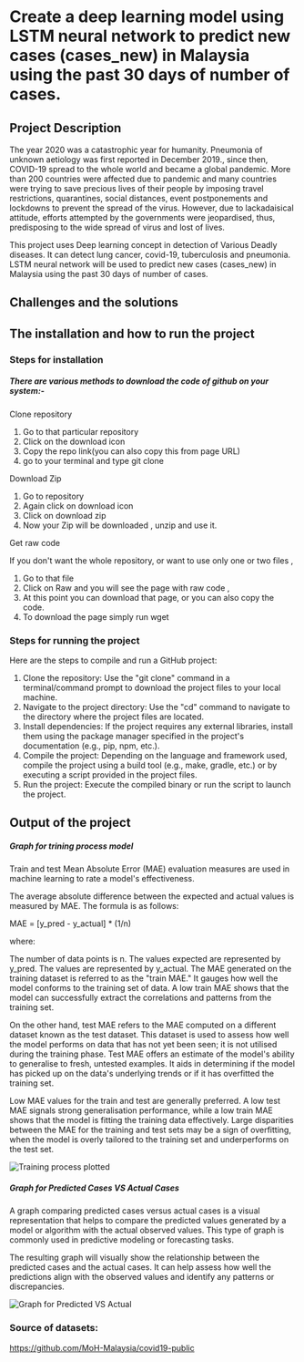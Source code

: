 # Create a deep learning model using LSTM neural network to predict new cases (cases_new) in Malaysia using the past 30 days of number of cases.

## Project Description
The year 2020 was a catastrophic year for humanity. Pneumonia of unknown aetiology was first reported in December 2019., since then, COVID-19 spread to
the whole world and became a global pandemic. More than 200 countries were affected due to pandemic and many countries were trying to save precious lives
of their people by imposing travel restrictions, quarantines, social distances, event postponements and lockdowns to prevent the spread of the virus. However, due
to lackadaisical attitude, efforts attempted by the governments were jeopardised, thus, predisposing to the wide spread of virus and lost of lives. 

This project uses Deep learning concept in detection of Various Deadly diseases. It can detect lung cancer, covid-19, tuberculosis and pneumonia. LSTM neural network will be used to predict new cases (cases_new) in Malaysia using the past 30 days of number of cases.

## Challenges and the solutions

## The installation and how to run the project 

### Steps for installation

##### There are various methods to download the code of github on your system:-

Clone repository

1) Go to that particular repository
2) Click on the download icon
3) Copy the repo link(you can also copy this from page URL)
4) go to your terminal and type git clone <link> 

Download Zip

1) Go to repository
2) Again click on download icon
3) Click on download zip
4) Now your Zip will be downloaded , unzip and use it.

Get raw code

If you don't want the whole repository, or want to use only one or two files ,

1) Go to that file
2) Click on Raw and you will see the page with raw code ,
3) At this point you can download that page, or you can also copy the code.
4) To download the page simply run wget <pageUrl> 

### Steps for running the project 
Here are the steps to compile and run a GitHub project:

1) Clone the repository: Use the "git clone" command in a terminal/command prompt to download the project files to your local machine.
2) Navigate to the project directory: Use the "cd" command to navigate to the directory where the project files are located.
3) Install dependencies: If the project requires any external libraries, install them using the package manager specified in the project's documentation (e.g., pip, npm, etc.).
4) Compile the project: Depending on the language and framework used, compile the project using a build tool (e.g., make, gradle, etc.) or by executing a script provided in the project files.
5) Run the project: Execute the compiled binary or run the script to launch the project.

## Output of the project
##### Graph for trining process model
  
Train and test Mean Absolute Error (MAE) evaluation measures are used in machine learning to rate a model's effectiveness.

The average absolute difference between the expected and actual values is measured by MAE. The formula is as follows:


MAE = [y_pred - y_actual] * (1/n)

where:

The number of data points is n.
The values expected are represented by y_pred.
The values are represented by y_actual.
The MAE generated on the training dataset is referred to as the "train MAE." It gauges how well the model conforms to the training set of data. A low train MAE shows that the model can successfully extract the correlations and patterns from the training set.

On the other hand, test MAE refers to the MAE computed on a different dataset known as the test dataset. This dataset is used to assess how well the model performs on data that has not yet been seen; it is not utilised during the training phase. Test MAE offers an estimate of the model's ability to generalise to fresh, untested examples. It aids in determining if the model has picked up on the data's underlying trends or if it has overfitted the training set.

Low MAE values for the train and test are generally preferred. A low test MAE signals strong generalisation performance, while a low train MAE shows that the model is fitting the training data effectively. Large disparities between the MAE for the training and test sets may be a sign of overfitting, when the model is overly tailored to the training set and underperforms on the test set.

![Training process plotted](https://github.com/firasamirah/YPAI03_Assesment1/assets/91971387/db839d06-b776-4c25-a480-6828f6ccd72f)

##### Graph for Predicted Cases VS Actual Cases 
A graph comparing predicted cases versus actual cases is a visual representation that helps to compare the predicted values generated by a model or algorithm with the actual observed values. This type of graph is commonly used in predictive modeling or forecasting tasks.

The resulting graph will visually show the relationship between the predicted cases and the actual cases. It can help assess how well the predictions align with the observed values and identify any patterns or discrepancies.
  
![Graph for Predicted VS Actual](https://github.com/firasamirah/YPAI03_Assesment1/assets/91971387/ddea6110-c393-42b5-be11-4b6ffcb89b0b)

 
### Source of datasets:
https://github.com/MoH-Malaysia/covid19-public
